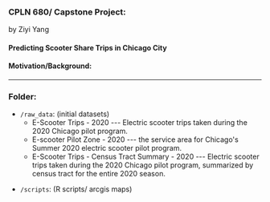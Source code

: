 ### CPLN 680/ Capstone Project:
by Ziyi Yang
#### Predicting Scooter Share Trips in Chicago City
#### Motivation/Background:
---
### Folder:
* `/raw_data`: (initial datasets)
  * E-Scooter Trips - 2020 --- Electric scooter trips taken during the 2020 Chicago pilot program.
  * E-scooter Pilot Zone - 2020 --- the service area for Chicago's Summer 2020 electric scooter pilot program.
  * E-Scooter Trips - Census Tract Summary - 2020 --- Electric scooter trips taken during the 2020 Chicago pilot program, summarized by census tract for the entire 2020 season.
- `/scripts`: (R scripts/ arcgis maps)
